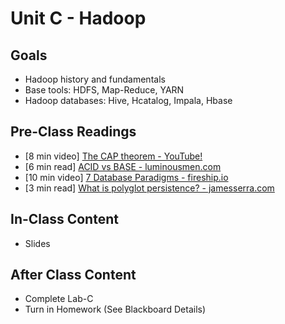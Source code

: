 # Unit C - Hadoop

## Goals

- Hadoop history and fundamentals 
- Base tools: HDFS, Map-Reduce, YARN 
- Hadoop databases: Hive, Hcatalog, Impala, Hbase  

## Pre-Class Readings

- [8 min video] [The CAP theorem - YouTube!](https://www.youtube.com/watch?v=k-Yaq8AHlFA)
- [6 min read] [ACID vs BASE - luminousmen.com ](https://luminousmen.com/post/acid-vs-base-comparison-of-two-design-philosophies)
- [10 min video] [7 Database Paradigms - fireship.io](https://fireship.io/lessons/top-seven-database-paradigms/)
- [3 min read] [What is polyglot persistence? - jamesserra.com](https://www.jamesserra.com/archive/2015/07/what-is-polyglot-persistence/)

## In-Class Content

- Slides

## After Class Content

- Complete Lab-C
- Turn in Homework (See Blackboard Details)
